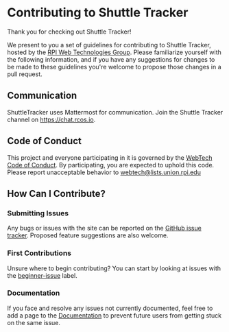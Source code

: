 # Contributing to Shuttle Tracker

Thank you for checking out Shuttle Tracker!

We present to you a set of guidelines for contributing to Shuttle Tracker, hosted by the [RPI Web Technologies Group](https://github.com/wtg).  Please familiarize yourself with the following information, and if you have any suggestions for changes to be made to these guidelines you're welcome to propose those changes in a pull request.

## Communication

ShuttleTracker uses Mattermost for communication. Join the Shuttle Tracker channel on https://chat.rcos.io.

## Code of Conduct

This project and everyone participating in it is governed by the [WebTech Code of Conduct](https://github.com/wtg/shuttletracker/wiki/Code-of-Conduct). By participating, you are expected to uphold this code. Please report unacceptable behavior to webtech@lists.union.rpi.edu

## How Can I Contribute?

### Submitting Issues

Any bugs or issues with the site can be reported on the [GitHub issue tracker](https://github.com/wtg/shuttletracker/issues). Proposed feature suggestions are also welcome.

### First Contributions

Unsure where to begin contributing? You can start by looking at issues with the [beginner-issue](https://github.com/wtg/shuttletracker/issues?q=is%3Aissue+is%3Aopen+label%3Abeginner-issue) label.

### Documentation

If you face and resolve any issues not currently documented, feel free to add a page to the [Documentation](https://github.com/wtg/shuttletracker/wiki) to prevent future users from getting stuck on the same issue.
